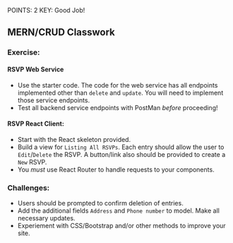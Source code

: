 POINTS: 2
KEY: Good Job!

## MERN/CRUD Classwork

### Exercise:

#### RSVP Web Service
* Use the starter code. The code for the web service has all endpoints implemented other than ```delete``` and ```update```. You will need to implement those service endpoints.
* Test all backend service endpoints with PostMan *before* proceeding!

#### RSVP React Client:
* Start with the React skeleton provided.
* Build a view for ```Listing All RSVPs```. Each entry should allow the user to ```Edit```/```Delete``` the RSVP. A button/link also should be provided to create a ```New``` RSVP.
* You *must* use React Router to handle requests to your components.

### Challenges:
* Users should be prompted to confirm deletion of entries.
* Add the additional fields ```Address``` and ```Phone number``` to model. Make all necessary updates.
* Experiement with CSS/Bootstrap and/or other methods to improve your site.



